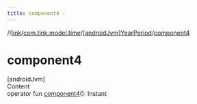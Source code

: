 ```yaml
---
title: component4 -
---
```

//[link](../../index.md)/[com.tink.model.time](../index.md)/[[androidJvm]YearPeriod](index.md)/[component4](component4.md)



# component4  
[androidJvm]  
Content  
operator fun [component4](component4.md)(): Instant  



